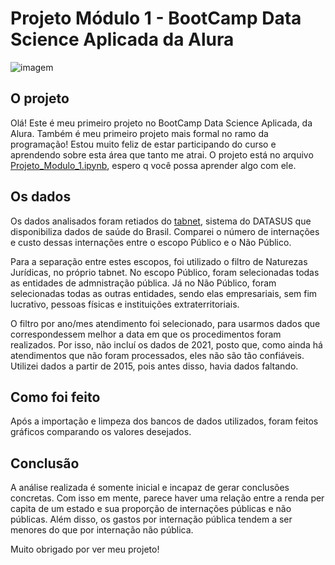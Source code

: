 # Projeto Módulo 1 - BootCamp Data Science Aplicada da Alura

![imagem](https://startupsaude.com/wp-content/uploads/2020/08/datasus-logo_display.png)

## O projeto

Olá! Este é meu primeiro projeto no BootCamp Data Science Aplicada, da Alura. Também é meu primeiro projeto mais formal no ramo da programação! Estou muito feliz de estar participando do curso e aprendendo sobre esta área que tanto me atrai. O projeto está no arquivo [Projeto_Modulo_1.ipynb](https://github.com/arturcgs/BootcampDataScienceAplicada3/blob/main/Projetos/Modulo%201/Projeto_Modulo_1.ipynb), espero q você possa aprender algo com ele.

## Os dados

Os dados analisados foram retiados do [tabnet](https://datasus.saude.gov.br/informacoes-de-saude-tabnet/), sistema do DATASUS que disponibiliza dados de saúde do Brasil. Comparei o número de internações e custo dessas internações entre o escopo Público e o Não Público.

Para a separação entre estes escopos, foi utilizado o filtro de Naturezas Jurídicas, no próprio tabnet. No escopo Público, foram selecionadas todas as entidades de admnistração pública. Já no Não Público, foram selecionadas todas as outras entidades, sendo elas empresariais, sem fim lucrativo, pessoas físicas e instituições extraterritoriais.

O filtro por ano/mes atendimento foi selecionado, para usarmos dados que correspondessem melhor a data em que os procedimentos foram realizados. Por isso, não incluí os dados de 2021, posto que, como ainda há atendimentos que não foram processados, eles não são tão confiáveis. Utilizei dados a partir de 2015, pois antes disso, havia dados faltando.

## Como foi feito

Após a importação e limpeza dos bancos de dados utilizados, foram feitos gráficos comparando os valores desejados.

## Conclusão

A análise realizada é somente inicial e incapaz de gerar conclusões concretas. Com isso em mente, parece haver uma relação entre a renda per capita de um estado e sua proporção de internações públicas e não públicas. Além disso, os gastos por internação pública tendem a ser menores do que por internação não pública.

Muito obrigado por ver meu projeto!
